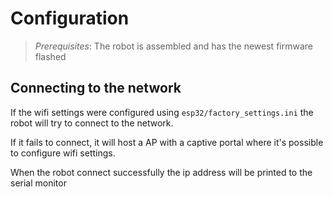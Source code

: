 # Configuration

> *Prerequisites*: The robot is assembled and has the newest firmware flashed

## Connecting to the network

If the wifi settings were configured using `esp32/factory_settings.ini` the robot will try to connect to the network.

If it fails to connect, it will host a AP with a captive portal where it's possible to configure wifi settings.

When the robot connect successfully the ip address will be printed to the serial monitor

<!-- ## Calibrating servos -->

